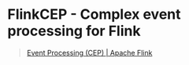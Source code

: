 # FlinkCEP - Complex event processing for Flink

> [Event Processing (CEP) | Apache Flink](https://nightlies.apache.org/flink/flink-docs-release-1.13/docs/libs/cep/)